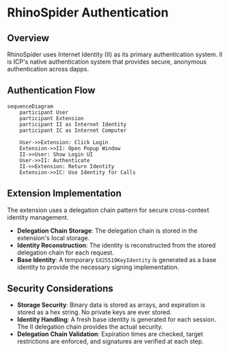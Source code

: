 # RhinoSpider Authentication

## Overview

RhinoSpider uses Internet Identity (II) as its primary authentication system. II is ICP's native authentication system that provides secure, anonymous authentication across dapps.

## Authentication Flow

```mermaid
sequenceDiagram
    participant User
    participant Extension
    participant II as Internet Identity
    participant IC as Internet Computer
    
    User->>Extension: Click Login
    Extension->>II: Open Popup Window
    II->>User: Show Login UI
    User->>II: Authenticate
    II->>Extension: Return Identity
    Extension->>IC: Use Identity for Calls
```

## Extension Implementation

The extension uses a delegation chain pattern for secure cross-context identity management.

- **Delegation Chain Storage**: The delegation chain is stored in the extension's local storage.
- **Identity Reconstruction**: The identity is reconstructed from the stored delegation chain for each request.
- **Base Identity**: A temporary `Ed25519KeyIdentity` is generated as a base identity to provide the necessary signing implementation.

## Security Considerations

- **Storage Security**: Binary data is stored as arrays, and expiration is stored as a hex string. No private keys are ever stored.
- **Identity Handling**: A fresh base identity is generated for each session. The II delegation chain provides the actual security.
- **Delegation Chain Validation**: Expiration times are checked, target restrictions are enforced, and signatures are verified at each step.
